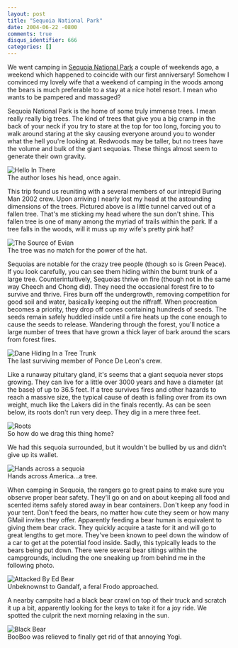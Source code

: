 ```yaml
---
layout: post
title: "Sequoia National Park"
date: 2004-06-22 -0800
comments: true
disqus_identifier: 666
categories: []
---
```

We went camping in [Sequoia National Park](http://www.nps.gov/seki/) a
couple of weekends ago, a weekend which happened to coincide with our
first anniversary! Somehow I convinced my lovely wife that a weekend of
camping in the woods among the bears is much preferable to a stay at a
nice hotel resort. I mean who wants to be pampered and massaged?

Sequoia National Park is the home of some truly immense trees. I mean
really really big trees. The kind of trees that give you a big cramp in
the back of your neck if you try to stare at the top for too long,
forcing you to walk around staring at the sky causing everyone around
you to wonder what the hell you're looking at. Redwoods may be taller,
but no trees have the volume and bulk of the giant sequoias. These
things almost seem to generate their own gravity.

![Hello In There](/images/HeadInATree.jpg) \
The author loses his head, once again.

This trip found us reuniting with a several members of our intrepid
Buring Man 2002 crew. Upon arriving I nearly lost my head at the
astounding dimensions of the trees. Pictured above is a little tunnel
carved out of a fallen tree. That's me sticking my head where the sun
don't shine. This fallen tree is one of many among the myriad of trails
within the park. If a tree falls in the woods, will it muss up my wife's
pretty pink hat?

![The Source of Evian](/images/AkumiUnderTree.jpg) \
The tree was no match for the power of the hat.

Sequoias are notable for the crazy tree people (though so is Green
Peace). If you look carefully, you can see them hiding within the burnt
trunk of a large tree. Counterintuitively, Sequoias thrive on fire
(though not in the same way Cheech and Chong did). They need the
occasional forest fire to to survive and thrive. Fires burn off the
undergrowth, removing competition for good soil and water, basically
keeping out the riffraff. When procreation becomes a priority, they drop
off cones containing hundreds of seeds. The seeds remain safely huddled
inside until a fire heats up the cone enough to cause the seeds to
release. Wandering through the forest, you'll notice a large number of
trees that have grown a thick layer of bark around the scars from forest
fires.

![Dane Hiding In a Tree Trunk](/images/CrazyDaneInATree.jpg) \
The last surviving member of Ponce De Leon's crew.

Like a runaway pituitary gland, it's seems that a giant sequoia never
stops growing. They can live for a little over 3000 years and have a
diameter (at the base) of up to 36.5 feet. If a tree survives fires and
other hazards to reach a massive size, the typical cause of death is
falling over from its own weight, much like the Lakers did in the finals
recently. As can be seen below, its roots don't run very deep. They dig
in a mere three feet.

![Roots](/images/Roots.jpg) \
So how do we drag this thing home?

We had this sequoia surrounded, but it wouldn't be bullied by us and
didn't give up its wallet.

![Hands across a sequoia](/images/TreeBig.jpg) \
Hands across America...a tree.

When camping in Sequoia, the rangers go to great pains to make sure you
observe proper bear safety. They'll go on and on about keeping all food
and scented items safely stored away in bear containers. Don't keep any
food in your tent. Don't feed the bears, no matter how cute they seem or
how many GMail invites they offer. Apparently feeding a bear human is
equivalent to giving them bear crack. They quickly acquire a taste for
it and will go to great lengths to get more. They've been known to peel
down the window of a car to get at the potential food inside. Sadly,
this typically leads to the bears being put down. There were several
bear sitings within the campgrounds, including the one sneaking up from
behind me in the following photo.

![Attacked By Ed Bear](/images/PhilAttackedByanEdBear.jpg) \
Unbeknownst to Gandalf, a feral Frodo approached.

A nearby campsite had a black bear crawl on top of their truck and
scratch it up a bit, apparently looking for the keys to take it for a
joy ride. We spotted the culprit the next morning relaxing in the sun.

![Black Bear](/images/BlackBear.jpg) \
BooBoo was relieved to finally get rid of that annoying Yogi.

